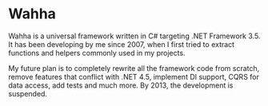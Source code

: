 Wahha
======
Wahha is a universal framework written in C# targeting .NET Framework 3.5. 
It has been developing by me since 2007, when I first tried to extract functions and helpers commonly used in my projects.

My future plan is to completely rewrite all the framework code from scratch, remove features that conflict with .NET 4.5, implement DI support, CQRS for data access, add tests and much more.
By 2013, the development is suspended. 
